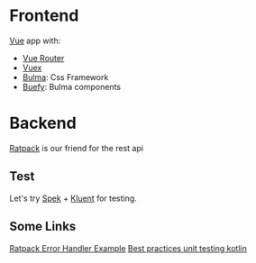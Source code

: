 # Frontend
[Vue](https://vuejs.org/) app with:
- [Vue Router](https://router.vuejs.org/)
- [Vuex](https://vuex.vuejs.org/)
- [Bulma](https://bulma.io/): Css Framework
- [Buefy](https://buefy.org/): Bulma components

# Backend
[Ratpack](https://ratpack.io/) is our friend for the rest api

## Test
Let's try [Spek](https://www.spekframework.org/) + [Kluent](https://github.com/MarkusAmshove/Kluent) for testing.

## Some Links
[Ratpack Error Handler Example](https://github.com/gregwhitaker/ratpack-errorhandler-example)
[Best practices unit testing kotlin](https://phauer.com/2018/best-practices-unit-testing-kotlin/)